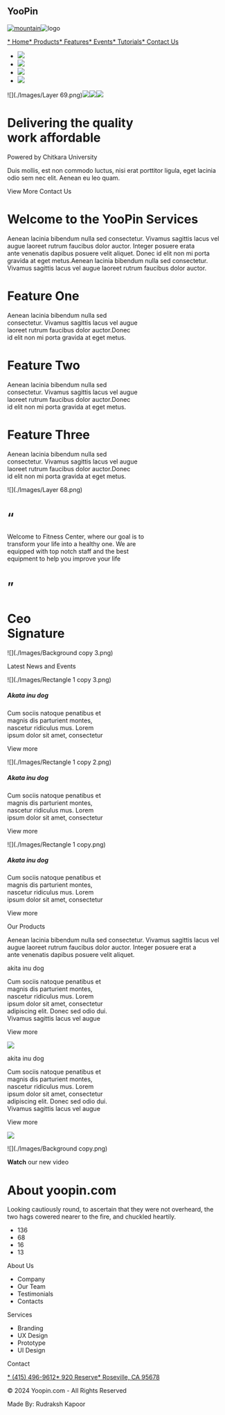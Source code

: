 <!-- # YooPin

[![mountain](./Images/mountains.png)](#sec-1) ![logo](./Images/yoopin.png)

[\* Home](#sec-1)[\* Products](#products)[\* Features](#welcome)[\* Events](#news)[\* Tutorials](#video-area)[\* Contact Us](mailto:rudraksh746.be22@chitkara.edu.in)

- [![](./Images/c-twitter.png)](https://twitter.com/i/flow/login)
- [![](./Images/c-facebook.png)](https://www.facebook.com/login/)
- [![](./Images/c-google+.png)](mailto:rudraksh746.be22@chitkara.edu.in)
- [![](./Images/c-pinterest.png)](https://in.pinterest.com/login/)

![](./Images/Layer 69.png) ![](./Images/Img-1.jpg) ![](./Images/Img-2.jpg) ![](./Images/Img-3.jpg)

Delivering the quality
work affordable
========================================

Powered by Chitkara University

Duis mollis, est non commodo luctus, nisi erat porttitor ligula, eget lacinia odio sem nec elit. Aenean eu leo quam.

View More Contact Us

# Welcome to the YooPin Services

Aenean lacinia bibendum nulla sed consectetur. Vivamus sagittis lacus vel augue laoreet rutrum faucibus dolor auctor. Integer posuere erata
ante venenatis dapibus posuere velit aliquet. Donec id elit non mi porta gravida at eget metus.Aenean lacinia bibendum nulla sed consectetur.
Vivamus sagittis lacus vel augue laoreet rutrum faucibus dolor auctor.

# **Feature One**

Aenean lacinia bibendum nulla sed
consectetur. Vivamus sagittis lacus vel augue
laoreet rutrum faucibus dolor auctor.Donec
id elit non mi porta gravida at eget metus.

# **Feature Two**

Aenean lacinia bibendum nulla sed
consectetur. Vivamus sagittis lacus vel augue
laoreet rutrum faucibus dolor auctor.Donec
id elit non mi porta gravida at eget metus.

# **Feature Three**

Aenean lacinia bibendum nulla sed
consectetur. Vivamus sagittis lacus vel augue
laoreet rutrum faucibus dolor auctor.Donec
id elit non mi porta gravida at eget metus.

![](./Images/Layer 68.png)

# “

Welcome to Fitness Center, where our goal is to
transform your life into a healthy one. We are
equipped with top notch staff and the best
equipment to help you improve your life

# ”

Ceo
Signature
===============

![](./Images/Background copy 3.png)

Latest News and Events

![](./Images/Rectangle 1 copy 3.png)

##### Akata inu dog

Cum sociis natoque penatibus et
magnis dis parturient montes,
nascetur ridiculus mus. Lorem
ipsum dolor sit amet, consectetur

View more

![](./Images/Rectangle 1 copy 2.png)

##### Akata inu dog

Cum sociis natoque penatibus et
magnis dis parturient montes,
nascetur ridiculus mus. Lorem
ipsum dolor sit amet, consectetur

View more

![](./Images/Rectangle 1 copy.png)

##### Akata inu dog

Cum sociis natoque penatibus et
magnis dis parturient montes,
nascetur ridiculus mus. Lorem
ipsum dolor sit amet, consectetur

View more

Our Products

Aenean lacinia bibendum nulla sed consectetur. Vivamus sagittis lacus vel augue laoreet rutrum faucibus dolor auctor. Integer posuere erat a
ante venenatis dapibus posuere velit aliquet.

akita inu dog

Cum sociis natoque penatibus et
magnis dis parturient montes,
nascetur ridiculus mus. Lorem
ipsum dolor sit amet, consectetur
adipiscing elit. Donec sed odio dui.
Vivamus sagittis lacus vel augue

View more

![](./Images/1.png)

akita inu dog

Cum sociis natoque penatibus et
magnis dis parturient montes,
nascetur ridiculus mus. Lorem
ipsum dolor sit amet, consectetur
adipiscing elit. Donec sed odio dui.
Vivamus sagittis lacus vel augue

View more

![](./Images/2.png)

![](./Images/Background copy.png)

**Watch** our new video

# About yoopin.com

Looking cautiously round, to ascertain that they were not overheard, the
two hags cowered nearer to the fire, and chuckled heartily.

- 136
- 68
- 16
- 13

About Us

- Company
- Our Team
- Testimonials
- Contacts

Services

- Branding
- UX Design
- Prototype
- UI Design

Contact

[\* (415) 496-9612](tel:+917015377087)[\* 920 Reserve](https://maps.app.goo.gl/TzQhuf8TuT1MDznL8)[\* Roseville, CA 95678](https://maps.app.goo.gl/TzQhuf8TuT1MDznL8)

© 2024 Yoopin.com - All Rights Reserved

Made By: Rudraksh Kapoor -->

## YooPin

[![mountain](./Images/mountains.png)](#sec-1)![logo](./Images/yoopin.png)

[\* Home](#sec-1)[\* Products](#products)[\* Features](#welcome)[\* Events](#news)[\* Tutorials](#video-area)[\* Contact Us](mailto:rudraksh746.be22@chitkara.edu.in)

- [![](./Images/c-twitter.png)](https://twitter.com/i/flow/login)
- [![](./Images/c-facebook.png)](https://www.facebook.com/login/)
- [![](./Images/c-google+.png)](mailto:rudraksh746.be22@chitkara.edu.in)
- [![](./Images/c-pinterest.png)](https://in.pinterest.com/login/)

![](./Images/Layer 69.png)![](./Images/Img-1.jpg)![](./Images/Img-2.jpg)![](./Images/Img-3.jpg)

Delivering the quality  
work affordable
========================================

Powered by Chitkara University

Duis mollis, est non commodo luctus, nisi erat porttitor ligula, eget lacinia odio sem nec elit. Aenean eu leo quam.

View More Contact Us

# Welcome to the YooPin Services

Aenean lacinia bibendum nulla sed consectetur. Vivamus sagittis lacus vel augue laoreet rutrum faucibus dolor auctor. Integer posuere erata  
ante venenatis dapibus posuere velit aliquet. Donec id elit non mi porta gravida at eget metus.Aenean lacinia bibendum nulla sed consectetur.  
Vivamus sagittis lacus vel augue laoreet rutrum faucibus dolor auctor.

# **Feature One**

Aenean lacinia bibendum nulla sed  
consectetur. Vivamus sagittis lacus vel augue  
laoreet rutrum faucibus dolor auctor.Donec  
id elit non mi porta gravida at eget metus.

# **Feature Two**

Aenean lacinia bibendum nulla sed  
consectetur. Vivamus sagittis lacus vel augue  
laoreet rutrum faucibus dolor auctor.Donec  
id elit non mi porta gravida at eget metus.

# **Feature Three**

Aenean lacinia bibendum nulla sed  
consectetur. Vivamus sagittis lacus vel augue  
laoreet rutrum faucibus dolor auctor.Donec  
id elit non mi porta gravida at eget metus.

![](./Images/Layer 68.png)

# “

Welcome to Fitness Center, where our goal is to  
transform your life into a healthy one. We are  
equipped with top notch staff and the best  
equipment to help you improve your life

# ”

Ceo  
Signature
===============

![](./Images/Background copy 3.png)

Latest News and Events

![](./Images/Rectangle 1 copy 3.png)

##### Akata inu dog

Cum sociis natoque penatibus et  
magnis dis parturient montes,  
nascetur ridiculus mus. Lorem  
ipsum dolor sit amet, consectetur

View more

![](./Images/Rectangle 1 copy 2.png)

##### Akata inu dog

Cum sociis natoque penatibus et  
magnis dis parturient montes,  
nascetur ridiculus mus. Lorem  
ipsum dolor sit amet, consectetur

View more

![](./Images/Rectangle 1 copy.png)

##### Akata inu dog

Cum sociis natoque penatibus et  
magnis dis parturient montes,  
nascetur ridiculus mus. Lorem  
ipsum dolor sit amet, consectetur

View more

Our Products

Aenean lacinia bibendum nulla sed consectetur. Vivamus sagittis lacus vel augue laoreet rutrum faucibus dolor auctor. Integer posuere erat a  
ante venenatis dapibus posuere velit aliquet.

akita inu dog

Cum sociis natoque penatibus et  
magnis dis parturient montes,  
nascetur ridiculus mus. Lorem  
ipsum dolor sit amet, consectetur  
adipiscing elit. Donec sed odio dui.  
Vivamus sagittis lacus vel augue

View more

![](./Images/1.png)

akita inu dog

Cum sociis natoque penatibus et  
magnis dis parturient montes,  
nascetur ridiculus mus. Lorem  
ipsum dolor sit amet, consectetur  
adipiscing elit. Donec sed odio dui.  
Vivamus sagittis lacus vel augue

View more

![](./Images/2.png)

![](./Images/Background copy.png)

**Watch** our new video

# About yoopin.com

Looking cautiously round, to ascertain that they were not overheard, the  
two hags cowered nearer to the fire, and chuckled heartily.

- 136
- 68
- 16
- 13

About Us

- Company
- Our Team
- Testimonials
- Contacts

Services

- Branding
- UX Design
- Prototype
- UI Design

Contact

[\* (415) 496-9612](tel:+917015377087)[\* 920 Reserve](https://maps.app.goo.gl/TzQhuf8TuT1MDznL8)[\* Roseville, CA 95678](https://maps.app.goo.gl/TzQhuf8TuT1MDznL8)

© 2024 Yoopin.com - All Rights Reserved

Made By: Rudraksh Kapoor
